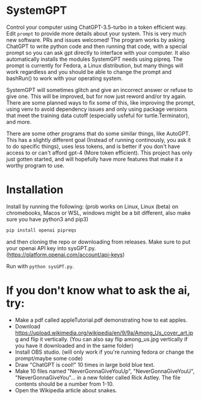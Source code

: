 # SystemGPT
Control your computer using ChatGPT-3.5-turbo in a token efficient way. Edit `prompt` to provide more details about your system. This is very much new software. PRs and issues welcomed!
The program works by asking ChatGPT to write python code and then running that code, with a special prompt so you can ask gpt directly to interface with your computer. It also automatically installs the modules SystemGPT needs using pipreq. The prompt is currently for Fedora, a Linux distribution, but many things will work regardless and you should be able to change the prompt and bashRun() to work with your operating system.

SystemGPT will sometimes glitch and give an incorrect answer or refuse to give one. This will be improved, but for now just reword and/or try again. There are some planned ways to fix some of this, like improving the prompt, using venv to avoid dependency issues and only using package versions that meet the training data cutoff (especially usfeful for turtle.Terminator), and more.

There are some other programs that do some similar things, like AutoGPT. This has a slightly different goal (Instead of running continously, you ask it to do specific things), uses less tokens, and is better if you don't have access to or can't afford gpt-4 (More token efficient). This project has only just gotten started, and will hopefully have more features that make it a worthy program to use.
# Installation
Install by running the following: (prob works on Linux, Linux (beta) on chromebooks, Macos or WSL, windows might be a bit different, also make sure you have python3 and pip3)
```bash
pip install openai pipreqs
```
and then cloning the repo or downloading from releases. Make sure to put your openai API key into sysGPT.py. (https://platform.openai.com/account/api-keys)

Run with `python sysGPT.py`.
# If you don't know what to ask the ai, try:
- Make a pdf called appleTutorial.pdf demonstrating how to eat apples.
- Download https://upload.wikimedia.org/wikipedia/en/9/9a/Among_Us_cover_art.jpg and flip it vertically. (You can also say flip among_us.jpg vertically if you have it downloaded and in the same folder)
- Install OBS studio. (will only work if you're running fedora or change the prompt/maybe some code)
- Draw "ChatGPT is cool!" 10 times in large bold blue text.
- Make 10 files named "NeverGonnaGiveYouUp", "NeverGonnaGiveYouU", "NeverGonnaGiveYou"... in a new folder called Rick Astley. The file contents should be a number from 1-10.
- Open the Wikipedia article about snakes.
